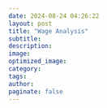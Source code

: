 ```yaml
---
date: 2024-08-24 04:26:22
layout: post
title: "Wage Analysis"
subtitle:
description:
image:
optimized_image:
category:
tags:
author:
paginate: false
---
```

